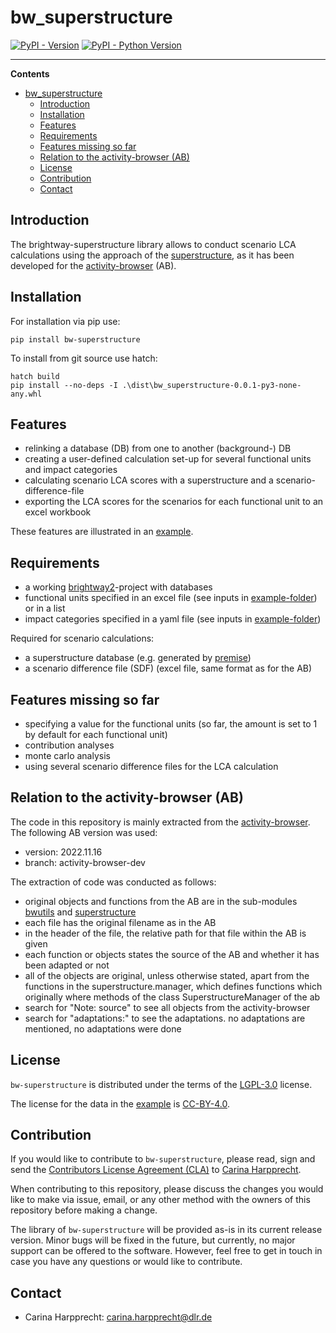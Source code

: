 # bw_superstructure

[![PyPI - Version](https://img.shields.io/pypi/v/bw-superstructure.svg)](https://pypi.org/project/bw-superstructure)
[![PyPI - Python Version](https://img.shields.io/pypi/pyversions/bw-superstructure.svg)](https://pypi.org/project/bw-superstructure)

-----

**Contents**

- [bw\_superstructure](#bw_superstructure)
  - [Introduction](#introduction)
  - [Installation](#installation)
  - [Features](#features)
  - [Requirements](#requirements)
  - [Features missing so far](#features-missing-so-far)
  - [Relation to the activity-browser (AB)](#relation-to-the-activity-browser-ab)
  - [License](#license)
  - [Contribution](#contribution)
  - [Contact](#contact)


## Introduction

The brightway-superstructure library allows to conduct scenario LCA calculations using the approach of the [superstructure](https://link.springer.com/article/10.1007/s11367-021-01974-2), as it has been developed for the [activity-browser](https://github.com/LCA-ActivityBrowser/activity-browser) (AB). 

## Installation

For installation via pip use:
```console
pip install bw-superstructure
```

To install from git source use hatch:
```console
hatch build
pip install --no-deps -I .\dist\bw_superstructure-0.0.1-py3-none-any.whl
```

## Features

- relinking a database (DB) from one to another (background-) DB
- creating a user-defined calculation set-up for several functional units and impact categories 
- calculating scenario LCA scores with a superstructure and a scenario-difference-file
- exporting the LCA scores for the scenarios for each functional unit to an excel workbook

These features are illustrated in an [example](https://github.com/CHarpprecht/bw_superstructure/blob/main/example/example.py). 

## Requirements

- a working [brightway2](https://docs.brightway.dev/en/legacy/index.html)-project with databases
- functional units specified in an excel file (see inputs in [example-folder](https://github.com/CHarpprecht/bw_superstructure/tree/main/example/inputs)) or in a list
- impact categories specified in a yaml file (see inputs in [example-folder](https://github.com/CHarpprecht/bw_superstructure/tree/main/example/inputs))

Required for scenario calculations:
- a superstructure database (e.g. generated by [premise](https://github.com/polca/premise))
- a scenario difference file (SDF) (excel file, same format as for the AB)


## Features missing so far

- specifying a value for the functional units (so far, the amount is set to 1 by default for each functional unit)
- contribution analyses
- monte carlo analysis
- using several scenario difference files for the LCA calculation

## Relation to the activity-browser (AB)

The code in this repository is mainly extracted from the [activity-browser](https://github.com/LCA-ActivityBrowser/activity-browser). The following AB version was used:

- version: 2022.11.16
- branch: activity-browser-dev

The extraction of code was conducted as follows:
- original objects and functions from the AB are in the sub-modules [bwutils](https://github.com/CHarpprecht/bw_superstructure/tree/main/bw_superstructure/bwutils) and [superstructure](https://github.com/CHarpprecht/bw_superstructure/tree/main/bw_superstructure/superstructure)
- each file has the original filename as in the AB
- in the header of the file, the relative path for that file within the AB is given
- each function or objects states the source of the AB and whether it has been adapted or not
- all of the objects are original, unless otherwise stated, apart from the functions in the superstructure.manager, which defines functions which originally where methods of the class SuperstructureManager of the ab
- search for "Note: source" to see all objects from the activity-browser
- search for "adaptations:" to see the adaptations. no adaptations are mentioned, no adaptations were done

## License

`bw-superstructure` is distributed under the terms of the [LGPL-3.0](https://spdx.org/licenses/LGPL-3.0) license.

The license for the data in the [example](https://github.com/CHarpprecht/bw_superstructure/blob/main/example/example.py) is [CC-BY-4.0](https://spdx.org/licenses/CC-BY-4.0.html).

## Contribution

If you would like to contribute to `bw-superstructure`, please read, sign and send the [Contributors License Agreement (CLA)](https://github.com/CHarpprecht/bw_superstructure/blob/main/bw_superstructure_Individual%20Contributor%20License%20Agreement.docx) to [Carina Harpprecht](carina.harpprecht@dlr.de).

When contributing to this repository, please discuss the changes you would like to make via issue, email, or any other method with the owners of this repository before making a change. 

The library of `bw-superstructure` will be provided as-is in its current release version. 
Minor bugs will be fixed in the future, but currently, no major support can be offered to the software. 
However, feel free to get in touch in case you have any questions or would like to contribute.


## Contact

- Carina Harpprecht: carina.harpprecht@dlr.de